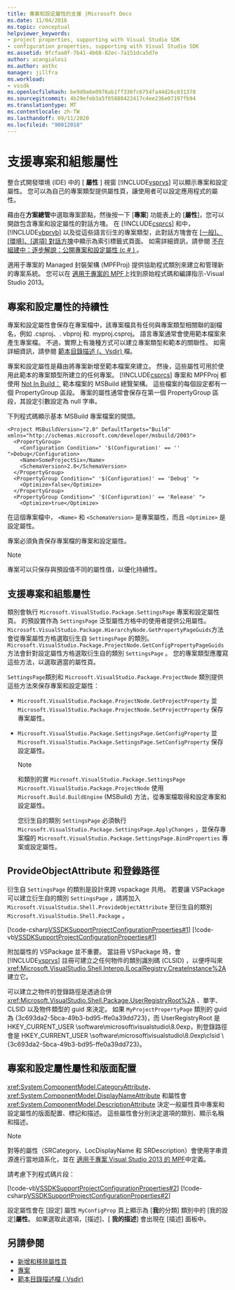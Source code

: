 ```yaml
---
title: 專案和設定屬性的支援 |Microsoft Docs
ms.date: 11/04/2016
ms.topic: conceptual
helpviewer_keywords:
- project properties, supporting with Visual Studio SDK
- configuration properties, supporting with Visual Studio SDK
ms.assetid: 9fcfaa0f-7b41-4b68-82ec-7a151dca5d7e
author: acangialosi
ms.author: anthc
manager: jillfra
ms.workload:
- vssdk
ms.openlocfilehash: be9d9a6e0976ab1ff336fc6754fa44d26c031378
ms.sourcegitcommit: 4b29efeb3a5f05888422417c4ee236e07197fb94
ms.translationtype: MT
ms.contentlocale: zh-TW
ms.lasthandoff: 09/11/2020
ms.locfileid: "90012018"
---
```

# <a name="support-for-project-and-configuration-properties"></a>支援專案和組態屬性
整合式開發環境 (IDE) 中的 [ **屬性** ] 視窗 [!INCLUDE[vsprvs](../../code-quality/includes/vsprvs_md.md)] 可以顯示專案和設定屬性。 您可以為自己的專案類型提供屬性頁，讓使用者可以設定應用程式的屬性。

 藉由在**方案總管**中選取專案節點，然後按一下 [**專案**] 功能表上的 [**屬性**]，您可以開啟包含專案和設定屬性的對話方塊。 在 [!INCLUDE[csprcs](../../data-tools/includes/csprcs_md.md)] 和中， [!INCLUDE[vbprvb](../../code-quality/includes/vbprvb_md.md)] 以及從這些語言衍生的專案類型，此對話方塊會在 [ [一般]、[環境]、[選項] 對話方塊](../../ide/reference/general-environment-options-dialog-box.md)中顯示為索引標籤式頁面。 如需詳細資訊，請參閱 [不在組建中：逐步解說：公開專案和設定屬性 (c # ) ](/previous-versions/bb166517(v=vs.100))。

 適用于專案的 Managed 封裝架構 (MPFProj) 提供協助程式類別來建立和管理新的專案系統。 您可以在 [適用于專案的 MPF](https://github.com/tunnelvisionlabs/MPFProj10)上找到原始程式碼和編譯指示-Visual Studio 2013。

## <a name="persistence-of-project-and-configuration-properties"></a>專案和設定屬性的持續性
 專案和設定屬性會保存在專案檔中，該專案檔具有任何與專案類型相關聯的副檔名，例如 .csproj、. vbproj 和. myproj.csproj。 語言專案通常會使用範本檔案來產生專案檔。 不過，實際上有幾種方式可以建立專案類型和範本的關聯性。 如需詳細資訊，請參閱 [範本目錄描述 (。Vsdir) ](../../extensibility/internals/template-directory-description-dot-vsdir-files.md)檔。

 專案和設定屬性是藉由將專案新增至範本檔案來建立。 然後，這些屬性可用於使用此範本的專案類型所建立的任何專案。 [!INCLUDE[csprcs](../../data-tools/includes/csprcs_md.md)] 專案和 MPFProj 都使用 [Not In Build：](/previous-versions/visualstudio/visual-studio-2008/ms171452(v=vs.90)) 範本檔案的 MSBuild 總覽架構。 這些檔案的每個設定都有一個 PropertyGroup 區段。 專案的屬性通常會保存在第一個 PropertyGroup 區段，其設定引數設定為 null 字串。

 下列程式碼顯示基本 MSBuild 專案檔案的開頭。

```
<Project MSBuildVersion="2.0" DefaultTargets="Build" xmlns="http://schemas.microsoft.com/developer/msbuild/2003">
  <PropertyGroup>
    <Configuration Condition=" '$(Configuration)' == '' ">Debug</Configuration>
    <Name>SomeProjectSix</Name>
    <SchemaVersion>2.0</SchemaVersion>
  </PropertyGroup>
  <PropertyGroup Condition=" '$(Configuration)' == 'Debug' ">
    <Optimize>false</Optimize>
  </PropertyGroup>
  <PropertyGroup Condition=" '$(Configuration)' == 'Release' ">
    <Optimize>true</Optimize>
```

 在這個專案檔中， `<Name>` 和 `<SchemaVersion>` 是專案屬性，而且 `<Optimize>` 是設定屬性。

 專案必須負責保存專案檔的專案和設定屬性。

> [!NOTE]
> 專案可以只保存與預設值不同的屬性值，以優化持續性。

## <a name="support-for-project-and-configuration-properties"></a>支援專案和組態屬性
 類別會執行 `Microsoft.VisualStudio.Package.SettingsPage` 專案和設定屬性頁。 的預設實作為 `SettingsPage` 泛型屬性方格中的使用者提供公用屬性。 `Microsoft.VisualStudio.Package.HierarchyNode.GetPropertyPageGuids`方法會從專案屬性方格選取衍生自 `SettingsPage` 的類別。 `Microsoft.VisualStudio.Package.ProjectNode.GetConfigPropertyPageGuids`方法會針對設定屬性方格選取衍生自的類別 `SettingsPage` 。 您的專案類型應覆寫這些方法，以選取適當的屬性頁。

 `SettingsPage`類別和 `Microsoft.VisualStudio.Package.ProjectNode` 類別提供這些方法來保存專案和設定屬性：

- `Microsoft.VisualStudio.Package.ProjectNode.GetProjectProperty` 並 `Microsoft.VisualStudio.Package.ProjectNode.SetProjectProperty` 保存專案屬性。

- `Microsoft.VisualStudio.Package.SettingsPage.GetConfigProperty` 並 `Microsoft.VisualStudio.Package.SettingsPage.SetConfigProperty` 保存設定屬性。

  > [!NOTE]
  > 和類別的實 `Microsoft.VisualStudio.Package.SettingsPage` `Microsoft.VisualStudio.Package.ProjectNode` 使用 `Microsoft.Build.BuildEngine` (MSBuild) 方法，從專案檔取得和設定專案和設定屬性。

  您衍生自的類別 `SettingsPage` 必須執行 `Microsoft.VisualStudio.Package.SettingsPage.ApplyChanges` ，並保存專案檔的 `Microsoft.VisualStudio.Package.SettingsPage.BindProperties` 專案或設定屬性。

## <a name="provideobjectattribute-and-registry-path"></a>ProvideObjectAttribute 和登錄路徑
 衍生自 `SettingsPage` 的類別是設計來跨 vspackage 共用。 若要讓 VSPackage 可以建立衍生自的類別 `SettingsPage` ，請將加入 `Microsoft.VisualStudio.Shell.ProvideObjectAttribute` 至衍生自的類別 `Microsoft.VisualStudio.Shell.Package` 。

 [!code-csharp[VSSDKSupportProjectConfigurationProperties#1](../../extensibility/internals/codesnippet/CSharp/support-for-project-and-configuration-properties_1.cs)]
 [!code-vb[VSSDKSupportProjectConfigurationProperties#1](../../extensibility/internals/codesnippet/VisualBasic/support-for-project-and-configuration-properties_1.vb)]

 附加屬性的 VSPackage 並不重要。 當註冊 VSPackage 時，會 [!INCLUDE[vsprvs](../../code-quality/includes/vsprvs_md.md)] 註冊可建立之任何物件的類別識別碼 (CLSID) ，以便呼叫來 <xref:Microsoft.VisualStudio.Shell.Interop.ILocalRegistry.CreateInstance%2A> 建立它。

 可以建立之物件的登錄路徑是透過合併 <xref:Microsoft.VisualStudio.Shell.Package.UserRegistryRoot%2A> 、單字、CLSID 以及物件類型的 guid 來決定。 如果 `MyProjectPropertyPage` 類別的 guid 為 {3c693da2-5bca-49b3-bd95-ffe0a39dd723}，而 UserRegistryRoot 是 HKEY_CURRENT_USER \software\microsoft\visualstudio\8.0exp，則登錄路徑會是 HKEY_CURRENT_USER \software\microsoft\visualstudio\8.0exp\clsid \\ {3c693da2-5bca-49b3-bd95-ffe0a39dd723}。

## <a name="project-and-configuration-property-attributes-and-layout"></a>專案和設定屬性屬性和版面配置
 <xref:System.ComponentModel.CategoryAttribute>、 <xref:System.ComponentModel.DisplayNameAttribute> 和屬性會 <xref:System.ComponentModel.DescriptionAttribute> 決定一般屬性頁中專案和設定屬性的版面配置、標記和描述。 這些屬性會分別決定選項的類別、顯示名稱和描述。

> [!NOTE]
> 對等的屬性（SRCategory、LocDisplayName 和 SRDescription）會使用字串資源進行當地語系化，並在 [適用于專案 Visual Studio 2013 的 MPF](https://github.com/tunnelvisionlabs/MPFProj10)中定義。

 請考慮下列程式碼片段：

 [!code-vb[VSSDKSupportProjectConfigurationProperties#2](../../extensibility/internals/codesnippet/VisualBasic/support-for-project-and-configuration-properties_2.vb)]
 [!code-csharp[VSSDKSupportProjectConfigurationProperties#2](../../extensibility/internals/codesnippet/CSharp/support-for-project-and-configuration-properties_2.cs)]

 設定屬性會在 [設定] 屬性 `MyConfigProp` 頁上顯示為 [**我**的分類] 類別中的 [我的設定]**屬性**。 如果選取此選項，[描述]、[ **我的描述**] 會出現在 [描述] 面板中。

## <a name="see-also"></a>另請參閱
- [新增和移除屬性頁](../../extensibility/adding-and-removing-property-pages.md)
- [專案](../../extensibility/internals/projects.md)
- [範本目錄描述檔 (.Vsdir)](../../extensibility/internals/template-directory-description-dot-vsdir-files.md)